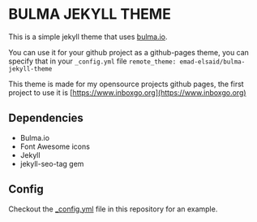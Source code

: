 BULMA JEKYLL THEME
==================


This is a simple jekyll theme that uses [bulma.io](https://bulma.io/).

You can use it for your github project as a github-pages theme, you can specify
that in your `_config.yml` file `remote_theme: emad-elsaid/bulma-jekyll-theme`

This theme is made for my opensource projects github pages, the first project to
use it is [https://www.inboxgo.org](https://www.inboxgo.org)


## Dependencies

- Bulma.io
- Font Awesome icons
- Jekyll
- jekyll-seo-tag gem

## Config

Checkout the [_config.yml](_config.yml) file in this repository for an example.
